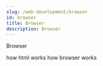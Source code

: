 ```yaml
---
slug: /web-development/browser
id: browser
title: Browser
description: Browser
---
```


Browser

how html works
how browser works